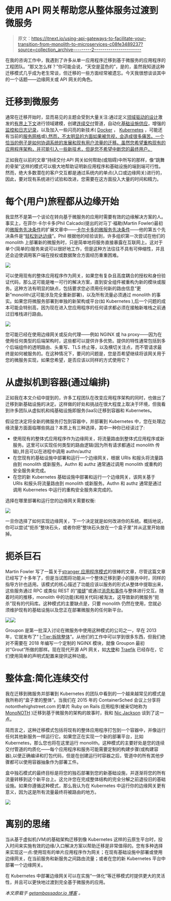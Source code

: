 # 使用 API 网关帮助您从整体服务过渡到微服务

> 原文：<https://itnext.io/using-api-gateways-to-facilitate-your-transition-from-monolith-to-microservices-c08fe3489237?source=collection_archive---------2----------------------->

在我的咨询工作中，我遇到了许多从单一应用程序迁移到基于微服务的应用程序的工程团队。“那又怎么样？”你可能会说，“天空是蓝色的”，是的，虽然我知道这种迁移模式几乎成为老生常谈，但迁移的一些方面经常被遗忘。今天我很想谈谈其中的一个话题——边缘网关或 API 网关的角色。

# 迁移到微服务

通常在迁移开始时，显而易见的主题会受到大量关注:通过定义[领域驱动的设计](https://www.infoq.com/articles/ddd-contextmapping)激发的[有界上下文](https://martinfowler.com/bliki/BoundedContext.html)进行领域建模，创建[连续交付](https://continuousdelivery.com/)管道，自动化[基础设施供应](http://amzn.to/2Iq1HlU)，增强的[监控和日志记录](http://amzn.to/2IlxHr8)，以及加入一些闪亮的新技术( [Docker](https://www.docker.com/) ， [Kubernetes](https://kubernetes.io/) ，可能还有当前的[服务网格](https://buoyant.io/2017/04/25/whats-a-service-mesh-and-why-do-i-need-one/)或[).然而，不太明显的方面如果被忽视，会造成很多痛苦。一个恰当的例子是如何协调系统的发展和现有用户流量的迁移。虽然您希望重构现有的应用程序架构，并可能引入一些新技术，但是您不希望中断您的最终用户。](https://istio.io/)

正如我在以前的文章“持续交付:API 网关如何帮助(或阻碍)中所写的那样，像“跳舞的骨架”这样的模式可以极大地帮助证明新应用程序和基础设施的端到端可行性。然而，绝大多数潜在的客户交互都是通过系统内的单点(入口或边缘网关)进行的，因此，要对现有系统进行试验和改进，您需要在这方面投入大量的时间和精力。

# 每个(用户)旅程都从边缘开始

我显然不是第一个谈论在转向基于微服务的应用时需要有效的边缘解决方案的人。事实上，在菲尔·卡尔卡多(Phil Calcado)提出的对马丁·福勒(Martin Fowler)最初的[微服务先决条件](https://martinfowler.com/bliki/MicroservicePrerequisites.html)的扩展文章中——[卡尔卡多的微服务先决条件](http://philcalcado.com/2017/06/11/calcados_microservices_prerequisites.html)——他的第五个先决条件是“[轻松到达边缘](http://philcalcado.com/2017/06/11/calcados_microservices_prerequisites.html#5-easy-access-to-the-edge)”。Phil 根据他的经验谈到，许多组织第一次尝试在他们的 monolith 上部署新的微服务时，只是简单地将服务直接暴露在互联网上。这对于单个(简单的)服务来说可以很好地工作，但是这种方法往往不具有可伸缩性，并且还会迫使调用客户端在授权或数据聚合方面经历重重困难。

![](img/016258e71737559caa909c67fe0f421c.png)

可以使用现有的整体应用程序作为网关，如果您有复杂且高度耦合的授权和身份验证代码，那么这可能是唯一可行的解决方案，直到安全组件被重构为新的模块或服务。这种方法有明显的缺点，包括要求您必须用任何新的路由信息“更新”monolith(这可能涉及完全重新部署)，以及所有流量必须通过 monolith 的事实。如果您将微服务部署到单独的新架构或平台(如 Kubernetes ),后一个问题的成本可能会特别高，因为现在进入您应用程序的任何请求都必须在接触新堆栈之前通过旧堆栈进行路由。

![](img/2db537766caa9278e353b311f3b417c4.png)

您可能已经在使用边缘网关或反向代理——例如 NGINX 或 ha proxy——因为在使用任何类型的后端架构时，这些都可以提供许多优势。提供的特性通常包括到多个后端组件的透明路由、头重写、TLS 终止等，以及横切关注点，而不管请求最终是如何被服务的。在这种情况下，要问的问题是，您是否希望继续将该网关用于您的微服务实现，如果您希望，是否应该以同样的方式使用它？

# 从虚拟机到容器(通过编排)

正如我在本文介绍中提到的，许多工程团队在改变应用程序架构的同时，也做出了迁移到新基础设施的决定。这样做的好处和挑战在很大程度上取决于环境，但我看到许多团队从虚拟机和纯基础设施即服务(IaaS)迁移到容器和 Kubernetes。

假设您决定将全新的微服务打包到容器中，并部署到 Kubernetes 中，您在处理边缘流量方面面临哪些挑战？本质上有三种选择，其中一种你已经读过了:

*   使用现有的整体式应用程序作为边缘网关，将流量路由到整体式应用程序或新服务。这里可以实现任何类型的路由逻辑(因为所有请求都通过 monolith 传输),并且可以在进程中调用 authn/authz
*   在您现有的基础设施中部署和运行一个边缘网关，根据 URIs 和报头将流量路由到 monolith 或新服务。Authn 和 authz 通常通过调用 monolith 或重构的安全服务来完成。
*   在您的新 Kubernetes 基础设施中部署和运行一个边缘网关，该网关基于 URIs 和报头将流量路由到 monolith 或新服务。Authn 和 authz 通常是通过调用 Kubernetes 中运行的重构安全服务来完成的。

选择在哪里部署和运行您的边缘网关需要权衡:

![](img/104ade2c36a627c879c4844777a88e65.png)

一旦你选择了如何实现边缘网关，下一个决定就是如何改进你的系统。概括地说，你可以尝试“扼杀”整块石头，或者你把“整块石头放在一个盒子里”并从这里开始凿掉。

# 扼杀巨石

Martin Fowler 写了一篇关于[stranger 应用程序模式](https://www.martinfowler.com/bliki/StranglerApplication.html)的很棒的文章，尽管这篇文章已经写了十多年了，但是当试图将功能从一个整体迁移到更小的服务中时，同样的指导方针也适用。该模式的核心描述了功能应该以服务的形式从整体中提取出来，这些服务通过 RPC 或类似 REST 的“[接缝](http://amzn.to/2pdQCvc)”或通过[消息和事件](https://www.infoq.com/news/2018/03/asynchronous-event-architectures)与整体进行交互。随着时间的推移，monolith 中的功能(和相关代码)被淘汰，这导致新的微服务“扼杀”现有的代码库。这种模式的主要缺点是，只要 monolith 仍然在使用，您就必须维护现有的基础设施以及您正在部署微服务的任何新平台。

![](img/a300419418d2a9dbe55d44b6e7f9d833.png)![](img/47344cb877ce363f61870721c3669c3e.png)

Groupon 是第一批深入讨论在微服务中使用这种模式的公司之一，早在 2013 年，它就发布了“ [I-Tier:拆除整体](https://engineering.groupon.com/2013/misc/i-tier-dismantling-the-monoliths/)”。从他们的工作中可以学到很多东西，但我们绝对不需要在 2018 年编写一个定制的 NGINX 模块，就像 Groupon 最初对“Grout”所做的那样。现在现代开源 API 网关，如[大使](https://www.getambassador.io/)和 [Traefik](https://traefik.io/) 已经存在，它们使用简单的声明式配置来提供这种功能。

# 整体盒:简化连续交付

我在迁移到微服务并部署到 Kubernetes 的团队中看到的一个越来越常见的模式是我所称的“盒子里的整体”。当我们在 2015 年的 ContainerSched 会议上分享将 notonthehighstreet.com 的单片 Ruby on Rails 应用程序(被亲切地称为 [MonoNOTH](https://www.slideshare.net/dbryant_uk/containersched-2015-our-journey-to-world-gifting-domination-how-notonthehighstreetcom-embraced-docker/10) )迁移到基于微服务的架构的故事时，我和 [Nic Jackson](https://twitter.com/sheriffjackson?lang=en) 谈到了这一点。

简而言之，这种迁移模式包括将现有的整体应用程序打包到一个容器中，并像运行任何其他新服务一样运行它。如果您正在实现一个新的部署平台，比如 Kubernetes，那么您也将在这里运行 monolith。这种模式的主要好处是您的连续交付管道的均质化——每个应用程序和服务可能需要定制的构建步骤(或构建容器),以便正确编译和打包代码，但是在创建运行时容器之后，管道中的所有其他步骤都可以使用容器抽象作为部署工件。

盒中独石模式的最终目标是将您的独石部署到您的新基础设施，并逐渐将您的所有流量转移到这个新平台上。这允许您在完成整体结构的完全分解之前退役旧的基础设施。如果你遵循这种模式，那么我认为在 Kubernetes 中运行你的边缘网关更有意义，因为这是所有流量最终将被路由的地方。

![](img/9118b156d0bd5b436ecbdb09a9bc774e.png)

# 离别的思绪

当从基于虚拟机(VM)的基础架构迁移到像 Kubernetes 这样的云原生平台时，投入时间来实施有效的边缘/入口解决方案以帮助迁移是非常值得的。您有多种选择来实现这一点:使用现有的单片应用程序作为网关；在现有基础设施中部署或使用边缘网关，在当前服务和新服务之间路由流量；或者在您的新 Kubernetes 平台中部署一个边缘网关。

在 Kubernetes 中部署边缘网关可以在实施“一体化”等迁移模式时提供更大的灵活性，并且可以更快地过渡到完全基于微服务的应用。

*本文原载于* [*getambassador.io 博客*](https://blog.getambassador.io/using-api-gateways-to-facilitate-your-transition-from-monolith-to-microservices-5e630da24717) *。*